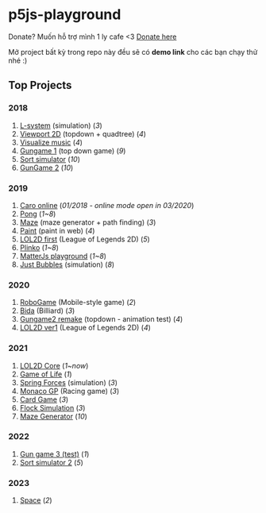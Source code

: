 # p5js-playground

Donate? Muốn hỗ trợ mình 1 ly cafe <3 [Donate here](https://github.com/HoangTran0410/HoangTran0410/blob/main/DONATE.md)

Mở project bất kỳ trong repo này đều sẽ có **demo link** cho các bạn chạy thử nhé :)

## Top Projects

### 2018

1. [L-system](./2018/l-system/) (simulation) (*3*)
2. [Viewport 2D](./2018/viewport2d/) (topdown + quadtree) (*4*)
3. [Visualize music](./2018/visualyze-test) (*4*)
4. [Gungame 1](./2018/gungame1/) (top down game) (*9*)
5. [Sort simulator](./2018/sort-simulate/) (*10*)
6. [GunGame 2](https://github.com/HoangTran0410/GunGame2) (*10*)

### 2019

1. [Caro online](https://github.com/HoangTran0410/Caro-p5js) (*01/2018 - online mode open in 03/2020*)
2. [Pong](./2019/matter-js/) (*1~8*)
3. [Maze](./2019/maze/) (maze generator + path finding) (*3*)
4. [Paint](./2019/paint-p5/) (paint in web) (*4*)
5. [LOL2D first](https://github.com/LOL2D/LOL2D-ver2) (League of Legends 2D) (*5*)
6. [Plinko](./2019/matter-js/) (*1~8*)
7. [MatterJs playground](./2019/matter-js/) (*1~8*)
8. [Just Bubbles](./2019/just-bubbles/) (simulation) (*8*)

### 2020

1. [RoboGame](./2020/robogame/) (Mobile-style game) (*2*)
2. [Bida](./2020/bida/) (Billiard) (*3*)
3. [Gungame2 remake](./2020/gungame2-remake/) (topdown - animation test) (*4*)
4. [LOL2D ver1](https://github.com/LOL2D/LOL2D-ver1) (League of Legends 2D) (*4*)

### 2021

1. [LOL2D Core](https://github.com/LOL2D/LOL2D-Core) (*1~now*)
2. [Game of Life](./2021/game-of-life/) (*1*)
3. [Spring Forces](./2021/spring-forces/) (simulation) (*3*)
4. [Monaco GP](./2021/monaco-gp/) (Racing game) (*3*)
5. [Card Game](./2021/card-game/) (*3*)
6. [Flock Simulation](./2021/flocking-simulation/) (*3*)
7. [Maze Generator](./2021/maze-generator/) (*10*)

### 2022

1. [Gun game 3 (test)](./2022/gungame3/) (*1*)
2. [Sort simulator 2](./2022/sort-simulator-2/) (*5*)

### 2023

1. [Space](./2023/space/) (*2*)
